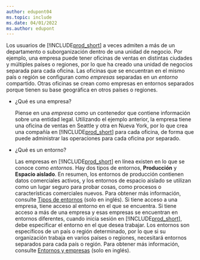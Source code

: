 ```yaml
---
author: edupont04
ms.topic: include
ms.date: 04/01/2022
ms.author: edupont
---
```

Los usuarios de [!INCLUDE[prod_short](prod_short.md)] a veces admiten a más de un departamento o suborganización dentro de una unidad de negocio. Por ejemplo, una empresa puede tener oficinas de ventas en distintas ciudades y múltiples países o regiones, por lo que ha creado una unidad de negocios separada para cada oficina. Las oficinas que se encuentran en el mismo país o región se configuran como *empresas* separadas en un *entorno* compartido. Otras oficinas se crean como empresas en entornos separados porque tienen su base geográfica en otros países o regiones.

- ¿Qué es una empresa?

  Piense en una *empresa* como un contenedor que contiene información sobre una entidad legal. Utilizando el ejemplo anterior, la empresa tiene una oficina de ventas en Seattle y otra en Nueva York, por lo que crea una compañía en [!INCLUDE[prod_short](prod_short.md)] para cada oficina, de forma que puede administrar las operaciones para cada oficina por separado.

- ¿Qué es un entorno?

  Las empresas en [!INCLUDE[prod_short](prod_short.md)] en línea existen en lo que se conoce como *entornos*. Hay dos tipos de entornos, **Producción** y **Espacio aislado**. En resumen, los entornos de producción contienen datos comerciales activos, y los entornos de espacio aislado se utilizan como un lugar seguro para probar cosas, como procesos o características comerciales nuevos. Para obtener más información, consulte [Tipos de entornos](/dynamics365/business-central/dev-itpro/administration/tenant-admin-center-environments#types-of-environments) (solo en inglés). Si tiene acceso a una empresa, tiene acceso al entorno en el que se encuentra. Si tiene acceso a más de una empresa y esas empresas se encuentran en entornos diferentes, cuando inicia sesión en [!INCLUDE[prod_short](prod_short.md)], debe especificar el entorno en el que desea trabajar. Los entornos son específicos de un país o región determinado, por lo que si su organización trabaja en varios países o regiones, necesitará entornos separados para cada país o región. Para obtener más información, consulte [Entornos y empresas](/dynamics365/business-central/dev-itpro/administration/tenant-environment-topology#environments-and-companies) (solo en inglés).
